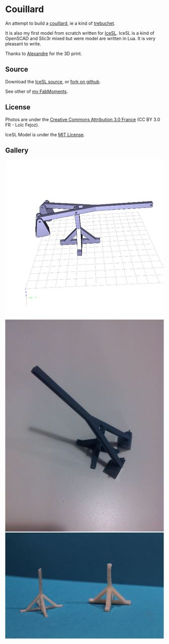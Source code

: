 Couillard
=========

An attempt to build a [couillard](https://en.wikipedia.org/wiki/Couillard), ie a kind of [trebuchet](https://en.wikipedia.org/wiki/Trebuchet).

It is also my first model from scratch written for [IceSL](http://www.loria.fr/~slefebvr/icesl/). IceSL is a kind of OpenSCAD and Slic3r mixed but were model are written in Lua. It is very pleasant to write.

Thanks to [Alexandre](https://twitter.com/rtsense) for the 3D print.

Source
------

Download the [IceSL source](couillard.lua?raw=true), or [fork on github](https://github.com/loic-fejoz/loic-fejoz-fabmoments/tree/master/couillard).

See other of [my FabMoments](https://github.com/loic-fejoz/loic-fejoz-fabmoments/tree/master/).

License
-------

Photos are under the [Creative Commons Attribution 3.0 France](https://creativecommons.org/licenses/by/3.0/fr/) (CC BY 3.0 FR - Loïc Fejoz).

IceSL Model is under the [MIT License](http://opensource.org/licenses/MIT).

Gallery
-------

![A screenshot of the couillard](couillard-screenshot.png?raw=true)
![A printed couillard](couillard-printed.jpg)
![A fail attempt to print the support](20141227-support-couillard-800x533.jpg?raw=true)
